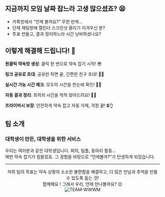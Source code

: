 ## 지금까지 모임 날짜 잡느라 고생 많으셨죠? 😫

- 카톡방에서 "언제 볼까요?" 무한 반복...
- 단체 채팅방에 캘린더 스크린샷 올리기 지겨우신 분?
- 투표 만들고, 결과 정리하느라 시간 낭비하셨나요?

## 이렇게 해결해 드립니다! 💪

**원클릭 약속방 생성**: 클릭 한 번으로 약속 잡기 시작! 😎

**링크 공유로 초대**: 공유만 하면 끝, 간편한 친구 초대! 🔗👥

**실시간 가능 시간 체크**: 모두의 시간을 한눈에 확인! 👀⏰

**자동 결과 정리**: 최적의 시간을 척척 찾아드려요! 🎯✨

**프라이버시 보장**: 안전하게 약속 잡고 자동 삭제, 걱정 끝! 🔒👌

## 팀 소개

### 대학생이 만든, 대학생을 위한 서비스

우리는 여러분과 같은 대학생입니다.  회의, 팀플, 동아리 활동...
</br>
매번 약속 잡기가 힘들었죠. 그 경험을 바탕으로 “언제볼까?”가 탄생하게 되었습니다.

---

<p align="center">
  저희 팀의 목표는 약속 상황의 소소한 불편함을 해결하고, 더 많은 만남과 추억을 만들 수 있도록 돕는 것!
  </br>
  함께해요 ! 그래서 우리, 언제 만나볼까요? 😉
  </br>
  <img src="https://img.shields.io/badge/TEAM-WWWM-27B6E2?style=for-the-badge" alt="TEAM-WWWM">
</p>
